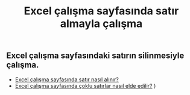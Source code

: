 ﻿---
title: Excel çalışma sayfasında satır almayla çalışma
second_title: Aspose.Cells Cloud Documen
linktitle: Ge
type: docs
url: /tr/rows/get/
keywords: Working with getting row on an Excel worksheet. How to add rows on an Excel worksheet
description: Aspose.Cells Cloud REST API, Excel çalışma sayfasında satır almayı destekler. SDK çeşitli geliştirme dillerini destekler. Bunlar arasında Android, C#, Go, Java, NodeJS, Perl, PHP, Python, Ruby ve Swift bulunur
weight: 20
---
## Excel çalışma sayfasındaki satırın silinmesiyle çalışma.

- [Excel çalışma sayfasında satır nasıl alınır?](/cells/tr/rows/get/row/) 
- [Excel çalışma sayfasında çoklu satırlar nasıl elde edilir?](/cells/tr/rows/get/rows/) ) 
